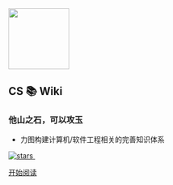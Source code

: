 
<img width="120px" src="https://gitee.com/veal98/images/raw/master/img/笔记.png">


## CS 📚 Wiki

### 他山之石，可以攻玉

- 力图构建计算机/软件工程相关的完善知识体系

<!-- <span id="busuanzi_container_site_pv" style='display:none'>
    👀 本站总访问量：<span id="busuanzi_value_site_pv"></span> 次
</span>
<span id="busuanzi_container_site_uv" style='display:none'>
    | 🙎‍♂️ 本站总访客数：<span id="busuanzi_value_site_uv"></span> 人
</span>

<br> 
<br> -->

<a href="https://github.com/Veal98/CS-Wiki" target="_blank">
    <img src="https://badgen.net/github/stars/Veal98/CS-Wiki?icon=github&amp;color=4ab8a1" data-origin="https://badgen.net/github/stars/Veal98/CS-Wiki?icon=github&amp;color=4ab8a1" alt="stars">
</a>
<img src="https://img.shields.io/badge/author-小牛肉-yellow.svg" data-origin="https://img.shields.io/badge/author-小牛肉-yellow.svg" alt=""> 
<img src="https://img.shields.io/badge/license-GPL-blue.svg" data-origin="https://img.shields.io/badge/license-GPL-blue.svg" alt="">

<br>


[开始阅读](README.md)

<!-- 背景图片 -->
<!-- ![](https://img-blog.csdnimg.cn/20200410105725118.jpg)  -->
<!-- ![color](#BAFFB3) -->

